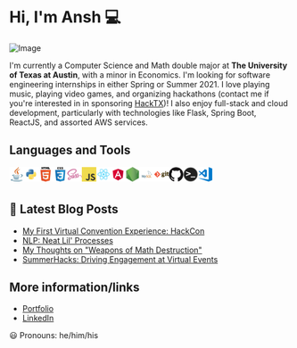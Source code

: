 # Hi, I'm Ansh :computer:

![Image](https://anshjainpublic.s3.us-east-2.amazonaws.com/Banner4.png)

I'm currently a Computer Science and Math double major at **The University of Texas at Austin**, with a minor in Economics. I'm looking for software engineering internships in either Spring or Summer 2021. I love playing music, playing video games, and organizing hackathons (contact me if you're interested in in sponsoring [HackTX](http://hacktx.com))! I also enjoy full-stack and cloud development, particularly with technologies like Flask, Spring Boot, ReactJS, and assorted AWS services. 

## Languages and Tools


<img align="left" alt="Java" width="26px" src="https://raw.githubusercontent.com/github/explore/80688e429a7d4ef2fca1e82350fe8e3517d3494d/topics/java/java.png" />
<img align="left" alt="Python" width="26px" src="https://raw.githubusercontent.com/github/explore/80688e429a7d4ef2fca1e82350fe8e3517d3494d/topics/python/python.png" />
<img align="left" alt="HTML5" width="26px" src="https://raw.githubusercontent.com/github/explore/80688e429a7d4ef2fca1e82350fe8e3517d3494d/topics/html/html.png" />
<img align="left" alt="CSS3" width="26px" src="https://raw.githubusercontent.com/github/explore/80688e429a7d4ef2fca1e82350fe8e3517d3494d/topics/css/css.png" />
<img align="left" alt="Sass" width="26px" src="https://raw.githubusercontent.com/github/explore/80688e429a7d4ef2fca1e82350fe8e3517d3494d/topics/sass/sass.png" />
<img align="left" alt="JavaScript" width="26px" src="https://raw.githubusercontent.com/github/explore/80688e429a7d4ef2fca1e82350fe8e3517d3494d/topics/javascript/javascript.png" />
<img align="left" alt="React" width="26px" src="https://raw.githubusercontent.com/github/explore/80688e429a7d4ef2fca1e82350fe8e3517d3494d/topics/react/react.png" />
<img align="left" alt="Angular" width="26px" src="https://raw.githubusercontent.com/github/explore/80688e429a7d4ef2fca1e82350fe8e3517d3494d/topics/angular/angular.png" />
<img align="left" alt="Node.js" width="26px" src="https://raw.githubusercontent.com/github/explore/80688e429a7d4ef2fca1e82350fe8e3517d3494d/topics/nodejs/nodejs.png" />
<img align="left" alt="MySQL" width="26px" src="https://raw.githubusercontent.com/github/explore/80688e429a7d4ef2fca1e82350fe8e3517d3494d/topics/mysql/mysql.png" />
<img align="left" alt="Git" width="26px" src="https://raw.githubusercontent.com/github/explore/80688e429a7d4ef2fca1e82350fe8e3517d3494d/topics/git/git.png" />
<img align="left" alt="GitHub" width="26px" src="https://raw.githubusercontent.com/github/explore/78df643247d429f6cc873026c0622819ad797942/topics/github/github.png" />
<img align="left" alt="Terminal" width="26px" src="https://raw.githubusercontent.com/github/explore/80688e429a7d4ef2fca1e82350fe8e3517d3494d/topics/terminal/terminal.png" />
<img align="left" alt="Visual Studio Code" width="26px" src="https://raw.githubusercontent.com/github/explore/80688e429a7d4ef2fca1e82350fe8e3517d3494d/topics/visual-studio-code/visual-studio-code.png" />

<br />
<br />

## 📕 Latest Blog Posts
<!-- BLOG-POST-LIST:START -->
- [My First Virtual Convention Experience: HackCon](https://medium.com/@fuzzydice1232/mlh-hackcon-my-first-virtual-convention-experience-ac368aa87ff7)
- [NLP: Neat Lil' Processes](https://chatbotslife.com/nlp-neat-lil-processes-5d5e16093e28)
- [My Thoughts on "Weapons of Math Destruction"](https://medium.com/@fuzzydice1232/my-thoughts-on-cathy-oneil-s-weapons-of-math-destruction-3edf57385566)
- [SummerHacks: Driving Engagement at Virtual Events](https://medium.com/@fuzzydice1232/summerhacks-driving-engagement-at-virtual-events-ba780192287c)
<!-- BLOG-POST-LIST:END -->


## More information/links
- [Portfolio](http://gamebot2.com)
- [LinkedIn](http://linkedin.com/in/anshjain-145)

:smiley: Pronouns: he/him/his
